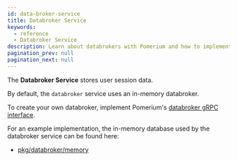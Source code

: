 ```yaml
---
id: data-broker-service
title: Databroker Service
keywords:
  - reference
  - Databroker Service
description: Learn about databrokers with Pomerium and how to implement your own in-memory database used by the databroker service. 
pagination_prev: null
pagination_next: null
---
```


The **Databroker Service** stores user session data.

By default, the `databroker` service uses an in-memory databroker.

To create your own databroker, implement Pomerium's [databroker gRPC interface](https://github.com/pomerium/pomerium/blob/main/pkg/grpc/databroker/databroker.proto).

For an example implementation, the in-memory database used by the databroker service can be found here:

- [pkg/databroker/memory](https://github.com/pomerium/pomerium/tree/main/pkg/databroker/memory)
